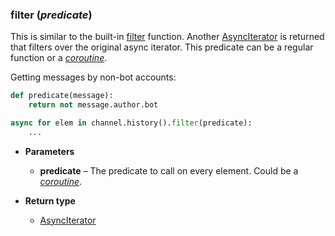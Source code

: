 ### filter (*predicate*) [](https://discordpy.readthedocs.io/en/v1.7.3/api.html#discord.AsyncIterator.filter)

This is similar to the built-in [filter](https://docs.python.org/3/library/functions.html#filter "(in Python v3.9)") function. Another [AsyncIterator](discord/Async%20Iterator/AsyncIterator/AsyncIterator) is returned that filters over the original async iterator. This predicate can be a regular function or a [_coroutine_](https://docs.python.org/3/library/asyncio-task.html#coroutine).

Getting messages by non-bot accounts:
```python
def predicate(message):
    return not message.author.bot

async for elem in channel.history().filter(predicate):
    ...
```
- **Parameters**

	- **predicate** – The predicate to call on every element. Could be a [_coroutine_](https://docs.python.org/3/library/asyncio-task.html#coroutine).

- **Return type**

	- [AsyncIterator](discord/Async%20Iterator/AsyncIterator/AsyncIterator)

